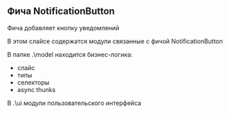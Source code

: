 ## Фича NotificationButton

Фича добавляет кнопку уведомлений

В этом слайсе содержатся модули связанные с фичой NotificationButton

В папке .\model находится бизнес-логика:

- слайс
- типы
- селекторы
- async thunks

В .\ui модули пользовательского интерфейса
